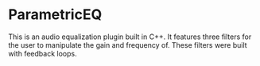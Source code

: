 # ParametricEQ
This is an audio equalization plugin built in C++. It features three filters for the user to manipulate the gain and frequency of. These filters were built with feedback loops.
